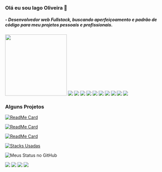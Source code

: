 ### Olá eu sou Iago Oliveira 👋

##### - Desenvolvedor web Fullstack, buscando aperfeiçoamento e padrão de código para meu projetos pessoais e profissionais.

<img width="200px" src="https://scontent.fgnm5-1.fna.fbcdn.net/v/t1.0-9/127452617_3643351295778886_7679904133793982814_n.jpg?_nc_cat=102&ccb=2&_nc_sid=09cbfe&_nc_eui2=AeHidWEjmuQ4wu5FrXsIZXSH8_wByo7ewofz_AHKjt7Ch3aRJyuZT6_byqHwH8vD7fZzDikvFC_lLu6XZjuRZiY5&_nc_ohc=zC7j7215IvYAX_lCcNr&_nc_ht=scontent.fgnm5-1.fna&oh=4f803b07767fbe7096f3ed9688ec9dff&oe=5FEE4AF5">

<img src="https://img.shields.io/badge/PHP-777BB4?style=for-the-badge&logo=php&logoColor=white">
<img src="https://img.shields.io/badge/HTML-239120?style=for-the-badge&logo=html5&logoColor=white">
<img src="https://img.shields.io/badge/JavaScript-F7DF1E?style=for-the-badge&logo=javascript&logoColor=black">
<img src="https://img.shields.io/badge/CSS-239120?&style=for-the-badge&logo=css3&logoColor=white">
<img src="https://img.shields.io/badge/Node.js-43853D?style=for-the-badge&logo=node.js&logoColor=white">
<img src="https://img.shields.io/badge/Vue.js-35495E?style=for-the-badge&logo=vue.js&logoColor=4FC08D">
<img src="https://img.shields.io/badge/Laravel-FF2D20?style=for-the-badge&logo=laravel&logoColor=white">
<img src="https://img.shields.io/badge/Bootstrap-563D7C?style=for-the-badge&logo=bootstrap&logoColor=white">
<img src="https://img.shields.io/badge/jQuery-0769AD?style=for-the-badge&logo=jquery&logoColor=white">
<img src="https://img.shields.io/badge/MySQL-00000F?style=for-the-badge&logo=mysql&logoColor=white">

### Alguns Projetos

[![ReadMe Card](https://github-readme-stats.vercel.app/api/pin/?username=Mtb-Iago&repo=PeriPeri-Bike-School&show_icons=true&theme=dark)](https://github.com/mtb-iago/github-readme-stats)

[![ReadMe Card](https://github-readme-stats.vercel.app/api/pin/?username=Mtb-Iago&repo=Admissional&show_icons=true&theme=dracula)](https://github.com/mtb-iago/github-readme-stats)

[![ReadMe Card](https://github-readme-stats.vercel.app/api/pin/?username=Mtb-Iago&repo=ProjetoRadio-React-Native&show_icons=true&theme=gruvbox)](https://github.com/mtb-iago/github-readme-stats)



[![Stacks Usadas](https://github-readme-stats.vercel.app/api/top-langs/?username=mtb-iago&layout=compact&show_icons=true&theme=gruvbox)](https://github.com/mtb-iago/github-readme-stats)


![Meus Status no GitHub](https://github-readme-stats.vercel.app/api?username=Mtb-Iago&show_icons=true&theme=dracula)

[<img src="https://img.shields.io/badge/GitHub-100000?style=for-the-badge&logo=github&logoColor=white" />](https://github.com/mtb-iago) [<img src="https://img.shields.io/badge/linkedin-%230077B5.svg?&style=for-the-badge&logo=linkedin&logoColor=white" />](https://www.linkedin.com/in/iago-oliveira-2949211b7/) [<img src = "https://img.shields.io/badge/instagram-%23E4405F.svg?&style=for-the-badge&logo=instagram&logoColor=white">](https://www.instagram.com/USERNAME/) [<img src = "https://img.shields.io/badge/facebook-%231877F2.svg?&style=for-the-badge&logo=facebook&logoColor=white">](https://www.facebook.com/iago.silva.14418)
